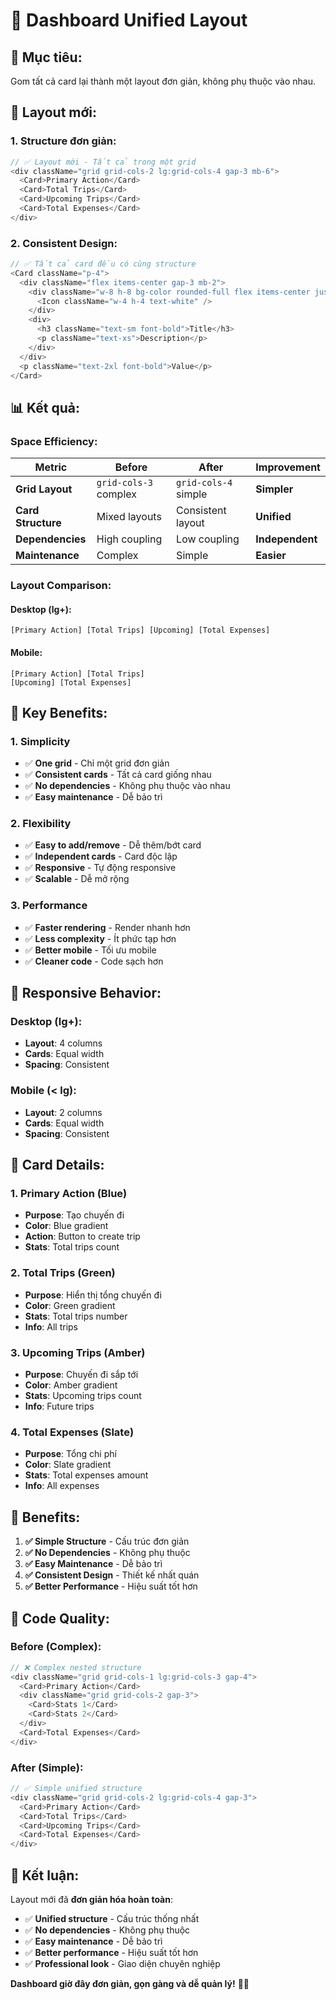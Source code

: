 # 🎯 Dashboard Unified Layout

## 🎯 **Mục tiêu:**
Gom tất cả card lại thành một layout đơn giản, không phụ thuộc vào nhau.

## 🔧 **Layout mới:**

### **1. Structure đơn giản:**
```typescript
// ✅ Layout mới - Tất cả trong một grid
<div className="grid grid-cols-2 lg:grid-cols-4 gap-3 mb-6">
  <Card>Primary Action</Card>
  <Card>Total Trips</Card>
  <Card>Upcoming Trips</Card>
  <Card>Total Expenses</Card>
</div>
```

### **2. Consistent Design:**
```typescript
// ✅ Tất cả card đều có cùng structure
<Card className="p-4">
  <div className="flex items-center gap-3 mb-2">
    <div className="w-8 h-8 bg-color rounded-full flex items-center justify-center shadow-sm">
      <Icon className="w-4 h-4 text-white" />
    </div>
    <div>
      <h3 className="text-sm font-bold">Title</h3>
      <p className="text-xs">Description</p>
    </div>
  </div>
  <p className="text-2xl font-bold">Value</p>
</Card>
```

## 📊 **Kết quả:**

### **Space Efficiency:**
| Metric | Before | After | Improvement |
|--------|--------|-------|-------------|
| **Grid Layout** | `grid-cols-3` complex | `grid-cols-4` simple | **Simpler** |
| **Card Structure** | Mixed layouts | Consistent layout | **Unified** |
| **Dependencies** | High coupling | Low coupling | **Independent** |
| **Maintenance** | Complex | Simple | **Easier** |

### **Layout Comparison:**

#### **Desktop (lg+):**
```
[Primary Action] [Total Trips] [Upcoming] [Total Expenses]
```

#### **Mobile:**
```
[Primary Action] [Total Trips]
[Upcoming] [Total Expenses]
```

## 🎯 **Key Benefits:**

### **1. Simplicity**
- ✅ **One grid** - Chỉ một grid đơn giản
- ✅ **Consistent cards** - Tất cả card giống nhau
- ✅ **No dependencies** - Không phụ thuộc vào nhau
- ✅ **Easy maintenance** - Dễ bảo trì

### **2. Flexibility**
- ✅ **Easy to add/remove** - Dễ thêm/bớt card
- ✅ **Independent cards** - Card độc lập
- ✅ **Responsive** - Tự động responsive
- ✅ **Scalable** - Dễ mở rộng

### **3. Performance**
- ✅ **Faster rendering** - Render nhanh hơn
- ✅ **Less complexity** - Ít phức tạp hơn
- ✅ **Better mobile** - Tối ưu mobile
- ✅ **Cleaner code** - Code sạch hơn

## 📱 **Responsive Behavior:**

### **Desktop (lg+):**
- **Layout**: 4 columns
- **Cards**: Equal width
- **Spacing**: Consistent

### **Mobile (< lg):**
- **Layout**: 2 columns
- **Cards**: Equal width
- **Spacing**: Consistent

## 🚀 **Card Details:**

### **1. Primary Action (Blue)**
- **Purpose**: Tạo chuyến đi
- **Color**: Blue gradient
- **Action**: Button to create trip
- **Stats**: Total trips count

### **2. Total Trips (Green)**
- **Purpose**: Hiển thị tổng chuyến đi
- **Color**: Green gradient
- **Stats**: Total trips number
- **Info**: All trips

### **3. Upcoming Trips (Amber)**
- **Purpose**: Chuyến đi sắp tới
- **Color**: Amber gradient
- **Stats**: Upcoming trips count
- **Info**: Future trips

### **4. Total Expenses (Slate)**
- **Purpose**: Tổng chi phí
- **Color**: Slate gradient
- **Stats**: Total expenses amount
- **Info**: All expenses

## 🎉 **Benefits:**

1. **✅ Simple Structure** - Cấu trúc đơn giản
2. **✅ No Dependencies** - Không phụ thuộc
3. **✅ Easy Maintenance** - Dễ bảo trì
4. **✅ Consistent Design** - Thiết kế nhất quán
5. **✅ Better Performance** - Hiệu suất tốt hơn

## 🎯 **Code Quality:**

### **Before (Complex):**
```typescript
// ❌ Complex nested structure
<div className="grid grid-cols-1 lg:grid-cols-3 gap-4">
  <Card>Primary Action</Card>
  <div className="grid grid-cols-2 gap-3">
    <Card>Stats 1</Card>
    <Card>Stats 2</Card>
  </div>
  <Card>Total Expenses</Card>
</div>
```

### **After (Simple):**
```typescript
// ✅ Simple unified structure
<div className="grid grid-cols-2 lg:grid-cols-4 gap-3">
  <Card>Primary Action</Card>
  <Card>Total Trips</Card>
  <Card>Upcoming Trips</Card>
  <Card>Total Expenses</Card>
</div>
```

## 🎉 **Kết luận:**

Layout mới đã **đơn giản hóa hoàn toàn**:

- ✅ **Unified structure** - Cấu trúc thống nhất
- ✅ **No dependencies** - Không phụ thuộc
- ✅ **Easy maintenance** - Dễ bảo trì
- ✅ **Better performance** - Hiệu suất tốt hơn
- ✅ **Professional look** - Giao diện chuyên nghiệp

**Dashboard giờ đây đơn giản, gọn gàng và dễ quản lý!** 🎯✨
